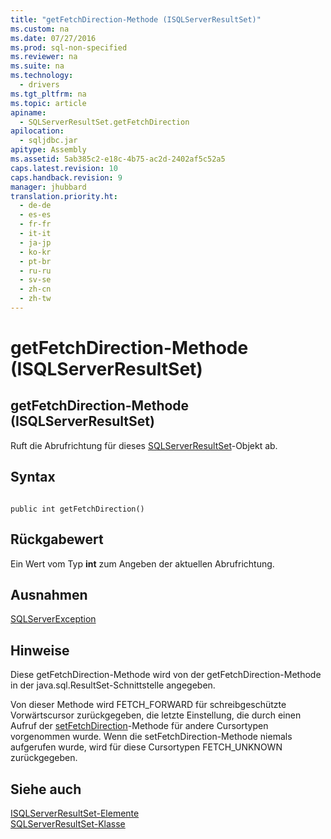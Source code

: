 ```yaml
---
title: "getFetchDirection-Methode (ISQLServerResultSet)"
ms.custom: na
ms.date: 07/27/2016
ms.prod: sql-non-specified
ms.reviewer: na
ms.suite: na
ms.technology: 
  - drivers
ms.tgt_pltfrm: na
ms.topic: article
apiname: 
  - SQLServerResultSet.getFetchDirection
apilocation: 
  - sqljdbc.jar
apitype: Assembly
ms.assetid: 5ab385c2-e18c-4b75-ac2d-2402af5c52a5
caps.latest.revision: 10
caps.handback.revision: 9
manager: jhubbard
translation.priority.ht: 
  - de-de
  - es-es
  - fr-fr
  - it-it
  - ja-jp
  - ko-kr
  - pt-br
  - ru-ru
  - sv-se
  - zh-cn
  - zh-tw
---
```

# getFetchDirection-Methode (ISQLServerResultSet)
    
## getFetchDirection\-Methode \(ISQLServerResultSet\)  
 Ruft die Abrufrichtung für dieses [SQLServerResultSet](../content/SQLServerResultSet-Class.md)\-Objekt ab.  
  
## Syntax  
  
```  
  
public int getFetchDirection()  
```  
  
## Rückgabewert  
 Ein Wert vom Typ **int** zum Angeben der aktuellen Abrufrichtung.  
  
## Ausnahmen  
 [SQLServerException](../content/SQLServerException-Class.md)  
  
## Hinweise  
 Diese getFetchDirection\-Methode wird von der getFetchDirection\-Methode in der java.sql.ResultSet\-Schnittstelle angegeben.  
  
 Von dieser Methode wird FETCH\_FORWARD für schreibgeschützte Vorwärtscursor zurückgegeben, die letzte Einstellung, die durch einen Aufruf der [setFetchDirection](../content/setFetchDirection-Method--SQLServerResultSet-.md)\-Methode für andere Cursortypen vorgenommen wurde. Wenn die setFetchDirection\-Methode niemals aufgerufen wurde, wird für diese Cursortypen FETCH\_UNKNOWN zurückgegeben.  
  
## Siehe auch  
 [ISQLServerResultSet-Elemente](../content/SQLServerResultSet-Members.md)   
 [SQLServerResultSet-Klasse](../content/SQLServerResultSet-Class.md)  
  
  